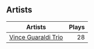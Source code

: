 ## Artists
Artists | Plays 
----- | -----: 
[Vince Guaraldi Trio](/artists/vince-guaraldi-trio-37943) | 28

